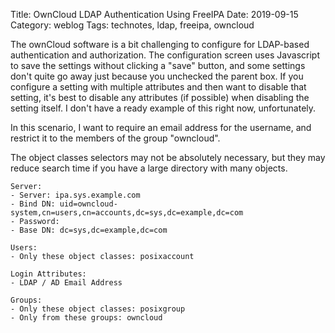 Title: OwnCloud LDAP Authentication Using FreeIPA
Date: 2019-09-15
Category: weblog
Tags: technotes, ldap, freeipa, owncloud

The ownCloud software is a bit challenging to configure for LDAP-based authentication and authorization. The configuration screen uses Javascript to save the settings without clicking a "save" button, and some settings don't quite go away just because you unchecked the parent box. If you configure a setting with multiple attributes and then want to disable that setting, it's best to disable any attributes (if possible) when disabling the setting itself. I don't have a ready example of this right now, unfortunately.

In this scenario, I want to require an email address for the username, and restrict it to the members of the group "owncloud".

The object classes selectors may not be absolutely necessary, but they may reduce search time if you have a large directory with many objects.


```
Server:
- Server: ipa.sys.example.com
- Bind DN: uid=owncloud-system,cn=users,cn=accounts,dc=sys,dc=example,dc=com
- Password:
- Base DN: dc=sys,dc=example,dc=com

Users:
- Only these object classes: posixaccount

Login Attributes:
- LDAP / AD Email Address

Groups:
- Only these object classes: posixgroup
- Only from these groups: owncloud
```
